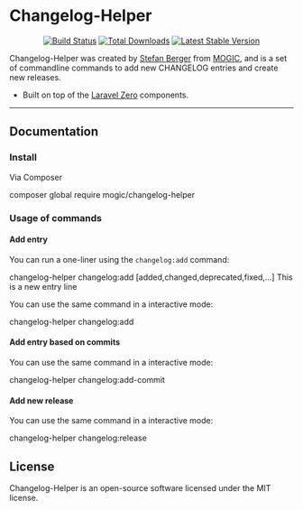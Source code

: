 # Changelog-Helper

<p align="center">
  <a href="https://github.com/mogic/changelog-helper/actions"><img src="https://github.com/mogic/changelog-helper/actions/workflows/tests.yml/badge.svg" alt="Build Status" /></a>
  <a href="https://packagist.org/packages/mogic/changelog-helper"><img src="https://img.shields.io/packagist/dt/mogic/changelog-helper.svg" alt="Total Downloads" /></a>
  <a href="https://packagist.org/packages/mogic/changelog-helper"><img src="https://img.shields.io/packagist/v/mogic/changelog-helper.svg?label=stable" alt="Latest Stable Version" /></a>
</p>

Changelog-Helper was created by [Stefan Berger](https://github.com/mogic-le) from [MOGIC](https://www.mogic.com), and is a set of commandline commands to add new CHANGELOG entries and create new releases.

- Built on top of the [Laravel Zero](https://laravel-zero.com) components.

------

## Documentation

### Install

Via Composer

  composer global require mogic/changelog-helper

### Usage of commands

#### Add entry

You can run a one-liner using the `changelog:add` command:

  changelog-helper changelog:add [added,changed,deprecated,fixed,...] This is a new entry line

You can use the same command in a interactive mode:

  changelog-helper changelog:add

#### Add entry based on commits

You can use the same command in a interactive mode:

  changelog-helper changelog:add-commit

#### Add new release

You can use the same command in a interactive mode:

  changelog-helper changelog:release


## License

Changelog-Helper is an open-source software licensed under the MIT license.
